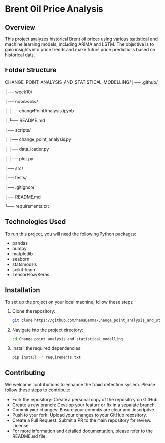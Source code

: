 # Brent Oil Price Analysis

## Overview

This project analyzes historical Brent oil prices using various statistical and machine learning models, including ARIMA and LSTM. The objective is to gain insights into price trends and make future price predictions based on historical data.

## Folder Structure 

CHANGE_POINT_ANALYSIS_AND_STATISTICAL_MODELLING/
│── .github/

│── week10/

│── notebooks/

│   │── changePointAnalysis.ipynb

│   └── README.md

│── scripts/

│   │── change_point_analysis.py

│   │── data_loader.py

│   │── plot.py

│── src/

│── tests/

│── .gitignore

│── README.md

└── requirements.txt




## Technologies Used

To run this project, you will need the following Python packages:

* pandas
* numpy
* matplotlib
* seaborn
* statsmodels
* scikit-learn
* TensorFlow/Keras



## Installation

To set up the project on your local machine, follow these steps:


1. Clone the repository:
   ```bash
   git clone https://github.com/hanaDemma/Change_point_analysis_and_statistical_modelling-
2. Navigate into the project directory:
   ```bash
   cd Change_point_analysis_and_statistical_modelling

3. Install the required dependencies:
   ```bash
   pip install -r requirements.txt


## Contributing

We welcome contributions to enhance the fraud detection system. Please follow these steps to contribute:

   - Fork the repository: Create a personal copy of the repository on GitHub.
   - Create a new branch: Develop your feature or fix in a separate branch.
   - Commit your changes: Ensure your commits are clear and descriptive.
   - Push to your fork: Upload your changes to your GitHub repository.
   - Create a Pull Request: Submit a PR to the main repository for review.
   License
   - For more information and detailed documentation, please refer to the README.md file.